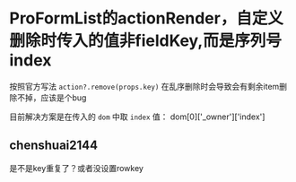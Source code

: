 # ProFormList的actionRender，自定义删除时传入的值非fieldKey,而是序列号index

按照官方写法 `action?.remove(props.key)` 在乱序删除时会导致会有剩余item删除不掉，应该是个bug

目前解决方案是在传入的 `dom` 中取 `index` 值： dom[0]['_owner']['index']

## chenshuai2144

是不是key重复了？或者没设置rowkey
